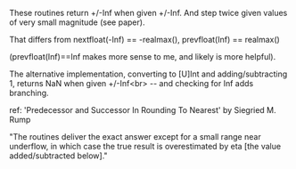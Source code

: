 
  These routines return +/-Inf when given +/-Inf.
  And step twice given values of very small magnitude (see paper).

  That differs from nextfloat(-Inf) == -realmax(), prevfloat(Inf) == realmax()
  
  (prevfloat(Inf)==Inf makes more sense to me, and likely is more helpful).
  
  
  The alternative implementation, converting to [U]Int and adding/subtracting 1,
  returns NaN when given +/-Inf<br\> -- and checking for Inf adds branching. 
  
  ref:
  'Predecessor and Successor In Rounding To Nearest' by Siegried M. Rump
  
  "The routines deliver the exact answer except for a small range near underflow,
   in which case the true result is overestimated by eta [the value added/subtracted below]."

